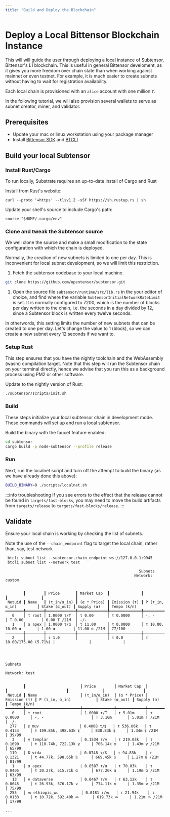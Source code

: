 ```yaml
---
title: "Build and Deploy the Blockchain"
---
```


# Deploy a Local Bittensor Blockchain Instance

This will will guide the user through deploying a local instance of Subtensor, Bittensor's L1 blockchain. This is useful in general Bittensor develoment, as it gives you more freedom over chain state than when working against mainnet or even testnet. For example, it is much easier to create subnets without having to wait for registration availability.

Each local chain is provisioned with an `alice` account with one million $\tau$.

In the following tutorial, we will also provision several wallets to serve as subnet creator, miner, and validator.

## Prerequisites

- Update your mac or linux workstation using your package manager
- Install [Bittensor SDK](../getting-started/installation) and [BTCLI](../getting-started/install-btcli)


## Build your local Subtensor
### Install Rust/Cargo

To run locally, Substrate requires an up-to-date install of Cargo and Rust

Install from Rust's website:
```shell
curl --proto '=https' --tlsv1.2 -sSf https://sh.rustup.rs | sh
```
Update your shell's source to include Cargo's path:

```shell
source "$HOME/.cargo/env"
```

### Clone and tweak the Subtensor source

We well clone the source and make a small modification to the state configuration with which the chain is deployed.

Normally, the creation of new subnets is limited to one per day. This is inconvenient for local subnet development, so we will limit this restriction.



1. Fetch the subtensor codebase to your local machine.

  ```bash
  git clone https://github.com/opentensor/subtensor.git
  ```

1. Open the source file `subtensor/runtime/src/lib.rs` in the your editor of choice, and find where the variable `SubtensorInitialNetworkRateLimit` is set. It is normally configured to 7200, which is the number of blocks per day written to the chain, i.e. the seconds in a day divided by 12, since a Subtensor block is written every twelve seconds.

In otherwords, this setting limits the number of new subnets that can be created to one per day. Let's change the value to 1 (block), so we can create a new subnet every 12 seconds if we want to.


### Setup Rust

This step ensures that you have the nightly toolchain and the WebAssembly (wasm) compilation target. Note that this step will run the Subtensor chain on your terminal directly, hence we advise that you run this as a background process using PM2 or other software.

Update to the nightly version of Rust:

```bash
./subtensor/scripts/init.sh
```

### Build

These steps initialize your local subtensor chain in development mode. These commands will set up and run a local subtensor.

Build the binary with the faucet feature enabled:

```bash
cd subtensor
cargo build -p node-subtensor --profile release
```

### Run

Next, run the localnet script and turn off the attempt to build the binary (as we have already done this above):

```bash
BUILD_BINARY=0 ./scripts/localnet.sh 
```

:::info troubleshooting
If you see errors to the effect that the release cannot be found in `targets/fast-blocks`, you may need to move the build artifacts from `targets/release` to `targets/fast-blocks/release`.
:::


## Validate

Ensure your local chain is working by checking the list of subnets.

Note the use of the `--chain_endpoint` flag to target the local chain, rather than, say, test network

```shell
 btcli subnet list --subtensor.chain_endpoint ws://127.0.0.1:9945
 btcli subnet list --network test
```

```console
                                                           Subnets
                                                         Network: custom


        ┃        ┃ Price       ┃ Market Cap  ┃              ┃                        ┃               ┃              ┃
 Netuid ┃ Name   ┃ (τ_in/α_in) ┃ (α * Price) ┃ Emission (τ) ┃ P (τ_in, α_in)         ┃ Stake (α_out) ┃ Supply (α)   ┃ Tempo (k/n)
━━━━━━━━╇━━━━━━━━╇━━━━━━━━━━━━━╇━━━━━━━━━━━━━╇━━━━━━━━━━━━━━╇━━━━━━━━━━━━━━━━━━━━━━━━╇━━━━━━━━━━━━━━━╇━━━━━━━━━━━━━━╇━━━━━━━━━━━━━
   0    │ τ root │ 1.0000 τ/Τ  │ τ 0.00      │ τ 0.0000     │ -, -                   │ Τ 0.00        │ 0.00 Τ /21M  │ -/-
   1    │ α apex │ 1.0000 τ/α  │ τ 11.00     │ τ 0.0000     │ τ 10.00, 10.00 α       │ 1.00 α        │ 11.00 α /21M │ 77/100
────────┼────────┼─────────────┼─────────────┼──────────────┼────────────────────────┼───────────────┼──────────────┼─────────────
   2    │        │ τ 1.0       │             │ τ 0.0        │ τ 10.00/175.00 (5.71%) │               │              │

```


```shell
```

```console

                                                                        Subnets
                                                                     Network: test


        ┃                        ┃ Price        ┃ Market Cap  ┃              ┃                          ┃               ┃                 ┃
 Netuid ┃ Name                   ┃ (τ_in/α_in)  ┃ (α * Price) ┃ Emission (τ) ┃ P (τ_in, α_in)           ┃ Stake (α_out) ┃ Supply (α)      ┃ Tempo (k/n)
━━━━━━━━╇━━━━━━━━━━━━━━━━━━━━━━━━╇━━━━━━━━━━━━━━╇━━━━━━━━━━━━━╇━━━━━━━━━━━━━━╇━━━━━━━━━━━━━━━━━━━━━━━━━━╇━━━━━━━━━━━━━━━╇━━━━━━━━━━━━━━━━━╇━━━━━━━━━━━━━
   0    │ τ root                 │ 1.0000 τ/Τ   │ τ 5.01m     │ τ 0.0000     │ -, -                     │ Τ 3.10m       │ 5.01m Τ /21M    │ -/-
  277   │ इ muv                  │ 0.4008 τ/इ   │ τ 536.06k   │ τ 0.4154     │ τ 199.85k, 498.63k इ     │ 838.83k इ     │ 1.34m इ /21M    │ 39/99
   3    │ γ templar              │ 0.1534 τ/γ   │ τ 219.03k   │ τ 0.1690     │ τ 110.74k, 722.13k γ     │ 706.14k γ     │ 1.43m γ /21M    │ 65/99
  119   │ Ⲃ vida                 │ 0.0748 τ/Ⲃ   │ τ 94.83k    │ τ 0.1321     │ τ 44.77k, 598.65k Ⲃ      │ 669.45k Ⲃ     │ 1.27m Ⲃ /21M    │ 81/99
   1    │ α apex                 │ 0.0587 τ/α   │ τ 70.03k    │ τ 0.0405     │ τ 30.27k, 515.71k α      │ 677.20k α     │ 1.19m α /21M    │ 63/99
   13   │ ν dataverse            │ 0.0467 τ/ν   │ τ 63.12k    │ τ 0.0645     │ τ 26.93k, 576.17k ν      │ 774.11k ν     │ 1.35m ν /21M    │ 75/99
  255   │ ዉ ethiopic_wu          │ 0.0181 τ/ዉ   │ τ 21.94k    │ τ 0.0133     │ τ 10.72k, 592.40k ዉ      │ 619.73k ዉ     │ 1.21m ዉ /21M    │ 17/99

...
```